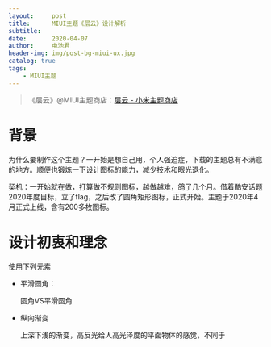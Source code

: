 ```yaml
---
layout:     post
title:      MIUI主题《层云》设计解析
subtitle:   
date:       2020-04-07
author:     电池君
header-img: img/post-bg-miui-ux.jpg
catalog: true
tags:
    - MIUI主题
---
```


> 《层云》@MIUI主题商店：[层云 - 小米主题商店](http://zhuti.xiaomi.com/detail/396ab290-a1be-4628-9aa3-b8afd2fcefb3 )
> 

# 背景
为什么要制作这个主题？一开始是想自己用，个人强迫症，下载的主题总有不满意的地方。顺便也锻炼一下设计图标的能力，减少技术和眼光退化。

契机：一开始就在做，打算做不规则图标，越做越难，鸽了几个月。借着酷安话题2020年度目标，立了flag，之后改了圆角矩形图标，正式开始。主题于2020年4月正式上线，含有200多枚图标。

# 设计初衷和理念

使用下列元素

* 平滑圆角：

  圆角VS平滑圆角

* 纵向渐变

  上深下浅的渐变，高反光给人高光泽度的平面物体的感觉，不同于

